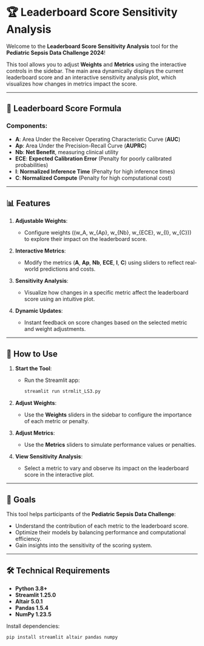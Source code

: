 # 🏆 Leaderboard Score Sensitivity Analysis

Welcome to the **Leaderboard Score Sensitivity Analysis** tool for the **Pediatric Sepsis Data Challenge 2024**!

This tool allows you to adjust **Weights** and **Metrics** using the interactive controls in the sidebar. The main area dynamically displays the current leaderboard score and an interactive sensitivity analysis plot, which visualizes how changes in metrics impact the score.

---

## 🧮 Leaderboard Score Formula

### Components:
- **A**: Area Under the Receiver Operating Characteristic Curve (**AUC**)
- **Ap**: Area Under the Precision-Recall Curve (**AUPRC**)
- **Nb**: **Net Benefit**, measuring clinical utility
- **ECE**: **Expected Calibration Error** (Penalty for poorly calibrated probabilities)
- **I**: **Normalized Inference Time** (Penalty for high inference times)
- **C**: **Normalized Compute** (Penalty for high computational cost)

---

## 📊 Features

1. **Adjustable Weights**:
   - Configure weights (\(w_A, w_{Ap}, w_{Nb}, w_{ECE}, w_{I}, w_{C}\)) to explore their impact on the leaderboard score.

2. **Interactive Metrics**:
   - Modify the metrics (**A**, **Ap**, **Nb**, **ECE**, **I**, **C**) using sliders to reflect real-world predictions and costs.

3. **Sensitivity Analysis**:
   - Visualize how changes in a specific metric affect the leaderboard score using an intuitive plot.

4. **Dynamic Updates**:
   - Instant feedback on score changes based on the selected metric and weight adjustments.

---

## 🚀 How to Use

1. **Start the Tool**:
   - Run the Streamlit app:  
     ```bash
     streamlit run strmlit_LS3.py
     ```

2. **Adjust Weights**:
   - Use the **Weights** sliders in the sidebar to configure the importance of each metric or penalty.

3. **Adjust Metrics**:
   - Use the **Metrics** sliders to simulate performance values or penalties.

4. **View Sensitivity Analysis**:
   - Select a metric to vary and observe its impact on the leaderboard score in the interactive plot.

---

## 🎯 Goals

This tool helps participants of the **Pediatric Sepsis Data Challenge**:
- Understand the contribution of each metric to the leaderboard score.
- Optimize their models by balancing performance and computational efficiency.
- Gain insights into the sensitivity of the scoring system.

---

## 🛠 Technical Requirements

- **Python 3.8+**
- **Streamlit 1.25.0**
- **Altair 5.0.1**
- **Pandas 1.5.4**
- **NumPy 1.23.5**

Install dependencies:
```bash
pip install streamlit altair pandas numpy
